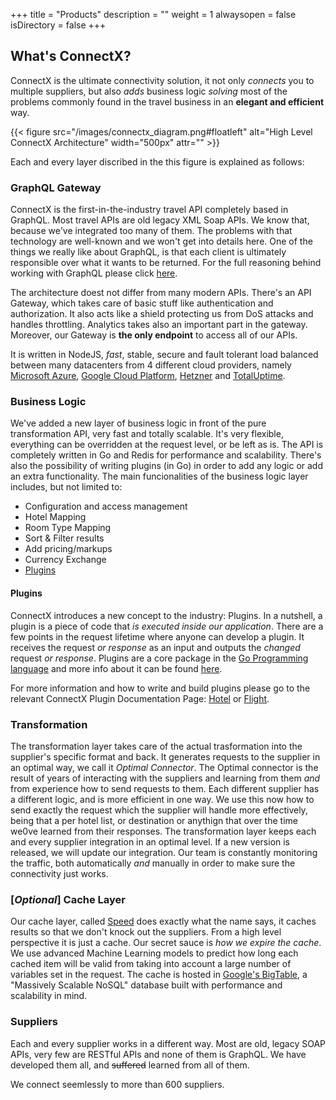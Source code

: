 +++
title = "Products"
description = ""
weight = 1
alwaysopen = false
isDirectory = false
+++

## What's ConnectX?

ConnectX is the ultimate connectivity solution, it not only _connects_ you to multiple suppliers, but also _adds_ business logic _solving_ most of the problems commonly found in the travel business in an **elegant and efficient** way.

{{< figure src="/images/connectx_diagram.png#floatleft" alt="High Level ConnectX Architecture" width="500px" attr="" >}}

Each and every layer discribed in the this figure is explained as follows:

### GraphQL Gateway

ConnectX is the first-in-the-industry travel API completely based in GraphQL. Most travel APIs are old legacy XML Soap APIs. We know that, because we've integrated too many of them. The problems with that technology are well-known and we won't get into details here. One of the things we really like about GraphQL, is that each client is ultimately responsible over what it wants to be returned. For the full reasoning behind working with GraphQL please click [here](/learning-graphql/overview/#graphql-at-travelgatex).

The architecture doest not differ from many modern APIs. There's an API Gateway, which takes care of basic stuff like authentication and authorization. It also acts like a shield protecting us from DoS attacks and handles throttling. Analytics takes also an important part in the gateway. Moreover, our Gateway is **the only endpoint** to access all of our APIs.

It is written in NodeJS, _fast_, stable, secure and fault tolerant load balanced between many datacenters from 4 different cloud providers, namely [Microsoft Azure](https://azure.microsoft.com/), [Google Cloud Platform](https://cloud.google.com/), [Hetzner](https://www.hetzner.de/) and [TotalUptime](http://totaluptime.com/).

### Business Logic

We've added a new layer of business logic in front of the pure transformation API, very fast and totally scalable. It's very flexible, everything can be overridden at the request level, or be left as is. The API is completely written in Go and Redis for performance and scalability. There's also the possibility of writing plugins (in Go) in order to add any logic or add an extra functionality.
The main funcionalities of the business logic layer includes, but not limited to:

* Configuration and access management
* Hotel Mapping
* Room Type Mapping
* Sort & Filter results
* Add pricing/markups
* Currency Exchange
* [Plugins](#pugins)

#### Plugins

ConnectX introduces a new concept to the industry: Plugins.
In a nutshell, a plugin is a piece of code that _is executed inside our application_. There are a few points in the request lifetime where anyone can develop a plugin. It receives the request _or response_ as an input and outputs the _changed_ request _or response_.
Plugins are a core package in the [Go Programming language](https://golang.org/) and more info about it can be found [here](https://golang.org/pkg/plugin/).

For more information and how to write and build plugins please go to the relevant ConnectX Plugin Documentation Page: [Hotel](/product/connectx/hotel/concepts/plugins/) or [Flight](/product/connectx/flight/concepts/plugins/).

### Transformation

The transformation layer takes care of the actual trasformation into the supplier's specific format and back. It generates requests to the supplier in an optimal way, we call it *Optimal Connector*. The Optimal connector is the result of years of interacting with the suppliers and learning from them _and_ from experience how to send requests to them. Each different supplier has a different logic, and is more efficient in one way. We use this now how to send exactly the request which the supplier will handle more effectively, being that a per hotel list, or destination or anythign that over the time we0ve learned from their responses.
The transformation layer keeps each and every supplier integration in an optimal level. If a new version is released, we will update our integration. Our team is constantly monitoring the traffic, both automatically _and_ manually in order to make sure the connectivity just works.

### [_Optional_] Cache Layer

Our cache layer, called [Speed](https://www.travelgatex.com/products/speed.html) does exactly what the name says, it caches results so that we don't knock out the suppliers. From a high level perspective it is just a cache. Our secret sauce is _how we expire the cache_. We use advanced Machine Learning models to predict how long each cached item will be valid from taking into account a large number of variables set in the request.
The cache is hosted in [Google's BigTable](https://cloud.google.com/bigtable/), a "Massively Scalable NoSQL" database built with performance and scalability in mind.

### Suppliers

Each and every supplier works in a different way. Most are old, legacy SOAP APIs, very few are RESTful APIs and none of them is GraphQL. We have developed them all, and ~~suffered~~ learned from all of them. 

We connect seemlessly to more than 600 suppliers.
